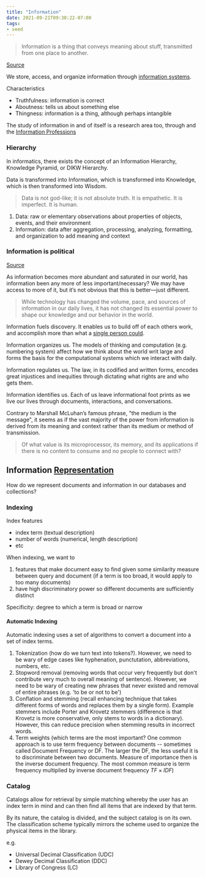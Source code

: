 ```yaml
---
title: "Information"
date: 2021-09-21T09:30:22-07:00
tags:
- seed
---
```


> Information is a thing that conveys meaning about stuff, transmitted from one place to another.

[Source](https://www.youtube.com/watch?v=pfP7AjwIZI8)

We store, access, and organize information through [information systems](thoughts/information%20system.md).

Characteristics
* Truthfulness: information is correct
* Aboutness: tells us about something else
* Thingness: information is a thing, although perhaps intangible

The study of information in and of itself is a research area too, through and the [Information Professions](thoughts/information%20professions.md)

### Hierarchy
In informatics, there exists the concept of an Information Hierarchy, Knowledge Pyramid, or DIKW Hierarchy.

Data is transformed into Information, which is transformed into Knowledge, which is then transformed into Wisdom.

> Data is not god-like; it is not absolute truth. It is empathetic. It is imperfect. It is human. 

1. Data: raw or elementary observations about properties of objects, events, and their environment
2. Information: data after aggregation, processing, analyzing, formatting, and organization to add meaning and context

### Information is political
[Source](https://faculty.washington.edu/ajko/books/foundations-of-information/#/power)

As information becomes more abundant and saturated in our world, has information been any more of less important/necessary? We may have access to more of it, but it’s not obvious that this is better—just different.

> While technology has changed the volume, pace, and sources of information in our daily lives, it has not changed its essential power to shape our knowledge and our behavior in the world.

Information fuels discovery. It enables us to build off of each others work, and accomplish more than what a [single person could](posts/collaborative-thinking.md).

Information organizes us. The models of thinking and computation (e.g. numbering system) affect how we think about the world writ large and forms the basis for the computational systems which we interact with daily.

Information regulates us. The law, in its codified and written forms, encodes great injustices and inequities through dictating what rights are and who gets them.

Information identifies us. Each of us leave informational foot prints as we live our lives through documents, interactions, and conversations.

Contrary to Marshall McLuhan’s famous phrase, "the medium is the message", it seems as if the vast majority of the power from information is derived from its meaning and context rather than its medium or method of transmission.

> Of what value is its microprocessor, its memory, and its applications if there is no content to consume and no people to connect with?

## Information [Representation](thoughts/representation.md)
How do we represent documents and information in our databases and collections?

### Indexing
Index features
- index term (textual description)
- number of words (numerical, length description)
- etc

When indexing, we want to
1. features that make document easy to find given some similarity measure between query and document (if a term is too broad, it would apply to too many documents)
2. have high discriminatory power so different documents are sufficiently distinct

Specificity: degree to which a term is broad or narrow

#### Automatic Indexing
Automatic indexing uses a set of algorithms to convert a document into a set of index terms.

1. Tokenization (how do we turn text into tokens?). However, we need to be wary of edge cases like hyphenation, punctutation, abbreviations, numbers, etc.
2. Stopword removal (removing words that occur very frequently but don't contribute very much to overall meaning of sentence). However, we need to be wary of creating new phrases that never existed and removal of entire phrases (e.g. 'to be or not to be')
3. Conflation and stemming (recall enhancing technique that takes different forms of words and replaces them by a single form). Example stemmers include Porter and Krovetz stemmers (difference is that Krovetz is more conservative, only stems to words in a dictionary). However, this can reduce precision when stemming results in incorrect words.
4. Term weights (which terms are the most important? One common approach is to use term frequency between documents -- sometimes called Document Frequency or DF. The larger the DF, the less useful it is to discriminate between two documents. Measure of importance then is the inverse document frequency. The most common measure is term frequency multiplied by inverse document frequency $TF \times IDF$)

### Catalog
Catalogs allow for retrieval by simple matching whereby the user has an index term in mind and can then find all items that are indexed by that term.

By its nature, the catalog is divided, and the subject catalog is on its own. The classification scheme typically mirrors the scheme used to organize the physical items in the library.

e.g.
- Universal Decimal Classification (UDC)
- Dewey Decimal Classification (DDC) 
- Library of Congress (LC)

